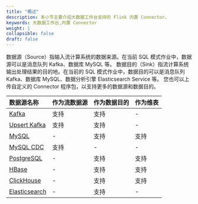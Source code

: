 ```yaml
---
title: "概述"
description: 本小节主要介绍大数据工作台支持的 Flink 内置 Connector。 
keywords: 大数据工作台,内置 Connector
weight: 1
collapsible: false
draft: false
---
```


数据源（Source）指输入流计算系统的数据来源。在当前 SQL 模式作业中，数据源可以是消息队列 Kafka、数据库 MySQL 等。
数据目的（Sink）指流计算系统输出处理结果的目的地。在当前的 SQL 模式作业中，数据目的可以是消息队列 Kafka、数据库 MySQL、数据分析引擎 Elasticsearch Service 等。
您也可以上传自定义的 Connector 程序包，以支持更多的数据源和数据目的。

| 数据源名称           | 作为流数据源              | 作为数据目的                                       | 作为维表                                 |
| :------------- | ------------------------------ | ------------------------------ | ------------------------------ |
| [Kafka](../kafka) | 支持 | 支持 | - |
| [Upsert Kafka](../upsert_kafka) | 支持 | 支持 | - |
| [MySQL](../mysql) | - | 支持 | 支持 |
| [MySQL CDC](../mysql_cdc) | 支持 | - | - |
| [PostgreSQL](../postgresql) | - | 支持 | 支持 |
| [HBase](../hbase) | - | 支持 | 支持 |
| [ClickHouse](../clickhouse) | - | 支持 | 支持 |
| [Elasticsearch](../elasticsearch) | - | 支持 | - |


